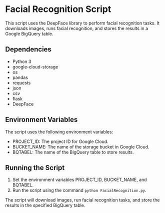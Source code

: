 # Facial Recognition Script

This script uses the DeepFace library to perform facial recognition tasks. It downloads images, runs facial recognition, and stores the results in a Google BigQuery table.

## Dependencies

- Python 3
- google-cloud-storage
- os
- pandas
- requests
- json
- csv
- flask
- DeepFace

## Environment Variables

The script uses the following environment variables:

- PROJECT_ID: The project ID for Google Cloud.
- BUCKET_NAME: The name of the storage bucket in Google Cloud.
- BQTABEL: The name of the BigQuery table to store results.

## Running the Script

1. Set the environment variables PROJECT_ID, BUCKET_NAME, and BQTABEL.
2. Run the script using the command `python FacialRecognition.py`.

The script will download images, run facial recognition tasks, and store the results in the specified BigQuery table.
